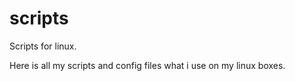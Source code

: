 # scripts
Scripts for linux.

Here is all my scripts and config files what i use on my linux boxes.
